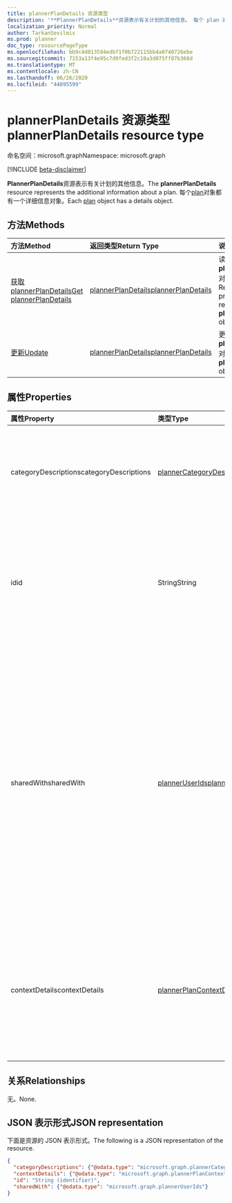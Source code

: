 ```yaml
---
title: plannerPlanDetails 资源类型
description: '**PlannerPlanDetails**资源表示有关计划的其他信息。 每个 plan 对象都有一个详细信息对象。'
localization_priority: Normal
author: TarkanSevilmis
ms.prod: planner
doc_type: resourcePageType
ms.openlocfilehash: bb9c4d013594edbf1f0b722115bb4a0740726ebe
ms.sourcegitcommit: 7153a13f4e95c7d9fed3f2c10a3d075ff87b368d
ms.translationtype: MT
ms.contentlocale: zh-CN
ms.lasthandoff: 06/26/2020
ms.locfileid: "44895599"
---
```

# <a name="plannerplandetails-resource-type"></a><span data-ttu-id="5e1fc-104">plannerPlanDetails 资源类型</span><span class="sxs-lookup"><span data-stu-id="5e1fc-104">plannerPlanDetails resource type</span></span>

<span data-ttu-id="5e1fc-105">命名空间：microsoft.graph</span><span class="sxs-lookup"><span data-stu-id="5e1fc-105">Namespace: microsoft.graph</span></span>

[!INCLUDE [beta-disclaimer](../../includes/beta-disclaimer.md)]

<span data-ttu-id="5e1fc-106">**PlannerPlanDetails**资源表示有关计划的其他信息。</span><span class="sxs-lookup"><span data-stu-id="5e1fc-106">The **plannerPlanDetails** resource represents the additional information about a plan.</span></span> <span data-ttu-id="5e1fc-107">每个[plan](plannerplan.md)对象都有一个详细信息对象。</span><span class="sxs-lookup"><span data-stu-id="5e1fc-107">Each [plan](plannerplan.md) object has a details object.</span></span>


## <a name="methods"></a><span data-ttu-id="5e1fc-108">方法</span><span class="sxs-lookup"><span data-stu-id="5e1fc-108">Methods</span></span>

| <span data-ttu-id="5e1fc-109">方法</span><span class="sxs-lookup"><span data-stu-id="5e1fc-109">Method</span></span>           | <span data-ttu-id="5e1fc-110">返回类型</span><span class="sxs-lookup"><span data-stu-id="5e1fc-110">Return Type</span></span>    |<span data-ttu-id="5e1fc-111">说明</span><span class="sxs-lookup"><span data-stu-id="5e1fc-111">Description</span></span>|
|:---------------|:--------|:----------|
|[<span data-ttu-id="5e1fc-112">获取 plannerPlanDetails</span><span class="sxs-lookup"><span data-stu-id="5e1fc-112">Get plannerPlanDetails</span></span>](../api/plannerplandetails-get.md) | [<span data-ttu-id="5e1fc-113">plannerPlanDetails</span><span class="sxs-lookup"><span data-stu-id="5e1fc-113">plannerPlanDetails</span></span>](plannerplandetails.md) |<span data-ttu-id="5e1fc-114">读取**plannerPlanDetails**对象的属性和关系。</span><span class="sxs-lookup"><span data-stu-id="5e1fc-114">Read the properties and relationships of a **plannerPlanDetails** object.</span></span>|
|[<span data-ttu-id="5e1fc-115">更新</span><span class="sxs-lookup"><span data-stu-id="5e1fc-115">Update</span></span>](../api/plannerplandetails-update.md) | [<span data-ttu-id="5e1fc-116">plannerPlanDetails</span><span class="sxs-lookup"><span data-stu-id="5e1fc-116">plannerPlanDetails</span></span>](plannerplandetails.md)    |<span data-ttu-id="5e1fc-117">更新**plannerPlanDetails**对象。</span><span class="sxs-lookup"><span data-stu-id="5e1fc-117">Update a **plannerPlanDetails** object.</span></span> |

## <a name="properties"></a><span data-ttu-id="5e1fc-118">属性</span><span class="sxs-lookup"><span data-stu-id="5e1fc-118">Properties</span></span>
| <span data-ttu-id="5e1fc-119">属性</span><span class="sxs-lookup"><span data-stu-id="5e1fc-119">Property</span></span>     | <span data-ttu-id="5e1fc-120">类型</span><span class="sxs-lookup"><span data-stu-id="5e1fc-120">Type</span></span>   |<span data-ttu-id="5e1fc-121">说明</span><span class="sxs-lookup"><span data-stu-id="5e1fc-121">Description</span></span>|
|:---------------|:--------|:----------|
|<span data-ttu-id="5e1fc-122">categoryDescriptions</span><span class="sxs-lookup"><span data-stu-id="5e1fc-122">categoryDescriptions</span></span>|[<span data-ttu-id="5e1fc-123">plannerCategoryDescriptions</span><span class="sxs-lookup"><span data-stu-id="5e1fc-123">plannerCategoryDescriptions</span></span>](plannercategorydescriptions.md)|<span data-ttu-id="5e1fc-124">指定可与计划中的任务相关联的六个类别的描述的对象</span><span class="sxs-lookup"><span data-stu-id="5e1fc-124">An object that specifies the descriptions of the six categories that can be associated with tasks in the plan</span></span>|
|<span data-ttu-id="5e1fc-125">id</span><span class="sxs-lookup"><span data-stu-id="5e1fc-125">id</span></span>|<span data-ttu-id="5e1fc-126">String</span><span class="sxs-lookup"><span data-stu-id="5e1fc-126">String</span></span>| <span data-ttu-id="5e1fc-127">只读。</span><span class="sxs-lookup"><span data-stu-id="5e1fc-127">Read-only.</span></span> <span data-ttu-id="5e1fc-128">计划详细信息的 ID。</span><span class="sxs-lookup"><span data-stu-id="5e1fc-128">The ID of the plan details.</span></span> <span data-ttu-id="5e1fc-129">长度为 28 个字符，区分大小写。</span><span class="sxs-lookup"><span data-stu-id="5e1fc-129">It is 28 characters long and case-sensitive.</span></span> <span data-ttu-id="5e1fc-130">[格式验证](tasks-identifiers-disclaimer.md)在服务上完成。</span><span class="sxs-lookup"><span data-stu-id="5e1fc-130">[Format validation](tasks-identifiers-disclaimer.md) is done on the service.</span></span>|
|<span data-ttu-id="5e1fc-131">sharedWith</span><span class="sxs-lookup"><span data-stu-id="5e1fc-131">sharedWith</span></span>|[<span data-ttu-id="5e1fc-132">plannerUserIds</span><span class="sxs-lookup"><span data-stu-id="5e1fc-132">plannerUserIds</span></span>](planneruserids.md)|<span data-ttu-id="5e1fc-133">与之共享此计划的用户 Id 集。</span><span class="sxs-lookup"><span data-stu-id="5e1fc-133">The set of user IDs that this plan is shared with.</span></span> <span data-ttu-id="5e1fc-134">如果使用的是 Microsoft 365 组，请使用组 API 来管理组成员身份，以共享[组的](group.md)计划。</span><span class="sxs-lookup"><span data-stu-id="5e1fc-134">If you are using Microsoft 365 groups, use the groups API to manage group membership to share the [group's](group.md) plan.</span></span> <span data-ttu-id="5e1fc-135">您还可以将组的现有成员添加到此集合中，但不需要使其访问组拥有的计划。</span><span class="sxs-lookup"><span data-stu-id="5e1fc-135">You can also add existing members of the group to this collection, although it is not required in order for them to access the plan owned by the group.</span></span> |
|<span data-ttu-id="5e1fc-136">contextDetails</span><span class="sxs-lookup"><span data-stu-id="5e1fc-136">contextDetails</span></span>|[<span data-ttu-id="5e1fc-137">plannerPlanContextDetailsCollection</span><span class="sxs-lookup"><span data-stu-id="5e1fc-137">plannerPlanContextDetailsCollection</span></span>](plannerplancontextdetailscollection.md)|<span data-ttu-id="5e1fc-138">只读。</span><span class="sxs-lookup"><span data-stu-id="5e1fc-138">Read-only.</span></span> <span data-ttu-id="5e1fc-139">与为[plannerPlan](plannerplan.md)容器定义的[plannerPlanContext](plannerplancontext.md)条目相关联的附加信息的集合。</span><span class="sxs-lookup"><span data-stu-id="5e1fc-139">A collection of additional information associated with [plannerPlanContext](plannerplancontext.md) entries that are defined for the [plannerPlan](plannerplan.md) container.</span></span> |

## <a name="relationships"></a><span data-ttu-id="5e1fc-140">关系</span><span class="sxs-lookup"><span data-stu-id="5e1fc-140">Relationships</span></span>
<span data-ttu-id="5e1fc-141">无。</span><span class="sxs-lookup"><span data-stu-id="5e1fc-141">None.</span></span>


## <a name="json-representation"></a><span data-ttu-id="5e1fc-142">JSON 表示形式</span><span class="sxs-lookup"><span data-stu-id="5e1fc-142">JSON representation</span></span>
<span data-ttu-id="5e1fc-143">下面是资源的 JSON 表示形式。</span><span class="sxs-lookup"><span data-stu-id="5e1fc-143">The following is a JSON representation of the resource.</span></span>

<!-- {
  "blockType": "resource",
  "optionalProperties": [

  ],
  "@odata.type": "microsoft.graph.plannerPlanDetails"
}-->

```json
{
  "categoryDescriptions": {"@odata.type": "microsoft.graph.plannerCategoryDescriptions"},
  "contextDetails": {"@odata.type": "microsoft.graph.plannerPlanContextDetailsCollection"},
  "id": "String (identifier)",
  "sharedWith": {"@odata.type": "microsoft.graph.plannerUserIds"}
}

```

<!-- uuid: 8fcb5dbc-d5aa-4681-8e31-b001d5168d79
2015-10-25 14:57:30 UTC -->
<!--
{
  "type": "#page.annotation",
  "description": "plannerPlanDetails resource",
  "keywords": "",
  "section": "documentation",
  "tocPath": "",
  "suppressions": []
}
-->
